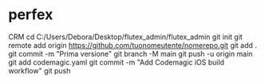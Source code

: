 # perfex
CRM
cd C:/Users/Debora/Desktop/flutex_admin/flutex_admin
git init
git remote add origin https://github.com/tuonomeutente/nomerepo.git
git add .
git commit -m "Prima versione"
git branch -M main
git push -u origin main
git add codemagic.yaml
git commit -m "Add Codemagic iOS build workflow"
git push
